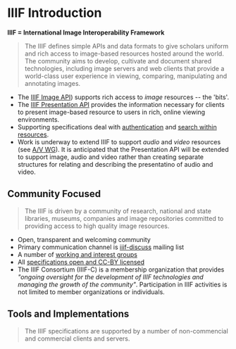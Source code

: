 # IIIF Introduction

**IIIF = International Image Interoperability Framework**

> The IIIF defines simple APIs and data formats to give scholars uniform and rich access to image-based resources hosted around the world. The community aims to develop, cultivate and document shared technologies, including image servers and web clients that provide a world-class user experience in viewing, comparing, manipulating and annotating images.

  * The [IIIF Image API](http://iiif.io/api/image)) supports rich access to _image_ resources -- the 'bits'.
  * The [IIIF Presentation API](http://iiif.io/api/presentation) provides the information necessary for clients to present image-based resource to users in rich, online viewing environments.
  * Supporting specifications deal with [authentication](http://iiif.io/api/auth) and [search within resources](http://iiif.io/api/search).
  * Work is underway to extend IIIF to support _audio_ and _video_ resources (see [A/V WG](http://iiif.io/community/groups/av/)). It is anticipated that the Presentation API will be extended to support image, audio and video rather than creating separate structures for relating and describing the presentatino of audio and video.

## Community Focused

> The IIIF is driven by a community of research, national and state libraries, museums, companies and image repositories committed to providing access to high quality image resources.

  * Open, transparent and welcoming community
  * Primary communication channel is [iiif-discuss](http://iiif.io/community/#how-to-get-involved) mailing list
  * A number of [working and interest groups](http://iiif.io/community/groups/)
  * All [specifications open and CC-BY licensed](http://iiif.io//api/annex/notes/disclaimer/)
  * The IIIF Consortium (IIIF-C) is a membership organization that provides _"ongoing oversight for the development of IIIF technologies and managing the growth of the community"_. Participation in IIIF activities is not limited to member organizations or individuals.

## Tools and Implementations

> The IIIF specifications are supported by a number of non-commencial and commercial clients and servers.

